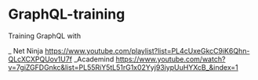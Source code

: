 # GraphQL-training


Training GraphQL with

_ Net Ninja
https://www.youtube.com/playlist?list=PL4cUxeGkcC9iK6Qhn-QLcXCXPQUov1U7f 
_Academind 
https://www.youtube.com/watch?v=7giZGFDGnkc&list=PL55RiY5tL51rG1x02Yyj93iypUuHYXcB_&index=1
